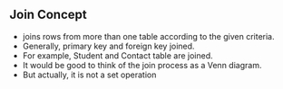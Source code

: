 ## Join Concept

- joins rows from more than one table according to the given criteria.
- Generally, primary key and foreign key joined.
- For example, Student and Contact table are joined.
- It would be good to think of the join process as a Venn diagram.
- But actually, it is not a set operation





